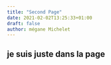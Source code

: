 ```yaml
---
title: "Second Page"
date: 2021-02-02T13:25:33+01:00
draft: false
author: mégane Michelet
---
```


## je suis juste dans la page